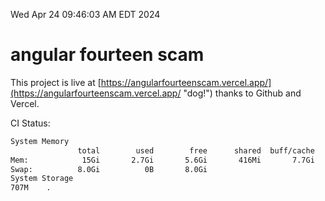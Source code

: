 Wed Apr 24 09:46:03 AM EDT 2024

# angular fourteen scam


This project is live at [https://angularfourteenscam.vercel.app/](https://angularfourteenscam.vercel.app/ "dog!") thanks to Github and Vercel.

CI Status: 

```bash
System Memory
               total        used        free      shared  buff/cache   available
Mem:            15Gi       2.7Gi       5.6Gi       416Mi       7.7Gi        12Gi
Swap:          8.0Gi          0B       8.0Gi
System Storage
707M	.
```
